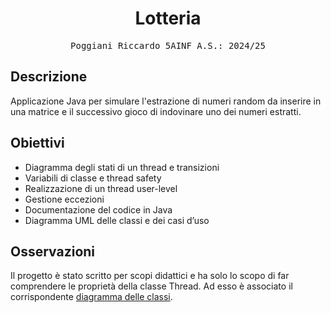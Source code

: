 <h1 align="center">Lotteria</h1>

<p align="center" style="font-family: monospace">
  Poggiani Riccardo
  5AINF
  A.S.: 2024/25
</p>


## Descrizione
Applicazione Java per simulare l'estrazione di numeri random da inserire in una matrice e il successivo gioco di indovinare uno dei numeri estratti.

## Obiettivi
- Diagramma degli stati di un thread e transizioni	
- Variabili di classe e thread safety
- Realizzazione di un thread user-level
- Gestione eccezioni
- Documentazione del codice in Java
- Diagramma UML delle classi e dei casi d’uso


## Osservazioni
Il progetto è stato scritto per scopi didattici e ha solo lo scopo di far comprendere le proprietà della classe Thread. 
Ad esso è associato il corrispondente <a href="https://drive.google.com/file/d/1DT6W73QeMnYEYUodcQ1hVpVY1DD0xCNv/view?usp=drive_link">diagramma delle classi</a>.
